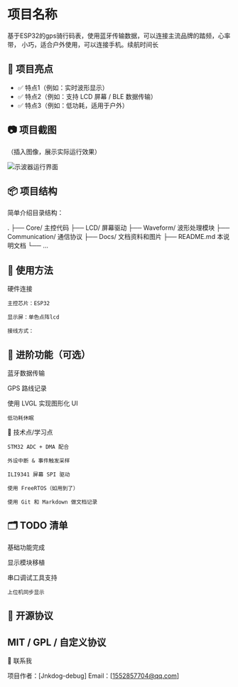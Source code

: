 # 项目名称
基于ESP32的gps骑行码表，使用蓝牙传输数据，可以连接主流品牌的踏频，心率带，
小巧，适合户外使用，可以连接手机。续航时间长

## 🚀 项目亮点

- ✅ 特点1（例如：实时波形显示）
- ✅ 特点2（例如：支持 LCD 屏幕 / BLE 数据传输）
- ✅ 特点3（例如：低功耗，适用于户外）

## 📷 项目截图

（插入图像，展示实际运行效果）

![示波器运行界面](./docs/scope-demo.png)

## 📦 项目结构

简单介绍目录结构：

.
├── Core/             主控代码
├── LCD/              屏幕驱动
├── Waveform/         波形处理模块
├── Communication/    通信协议
├── Docs/             文档资料和图片
├── README.md         本说明文档
└── ...

## 📖 使用方法
硬件连接

    主控芯片：ESP32

    显示屏：单色点阵lcd

    接线方式：



## 📡 进阶功能（可选）

蓝牙数据传输

GPS 路线记录

使用 LVGL 实现图形化 UI

    低功耗休眠

🧠 技术点/学习点

    STM32 ADC + DMA 配合

    外设中断 & 事件触发采样

    ILI9341 屏幕 SPI 驱动

    使用 FreeRTOS（如用到了）

    使用 Git 和 Markdown 做文档记录

## 🗂️ TODO 清单

基础功能完成

显示模块移植

串口调试工具支持

    上位机同步显示

## 📜 开源协议

## MIT / GPL / 自定义协议
🤝 联系我

项目作者：[Jnkdog-debug]
Email：[1552857704@qq.com]
